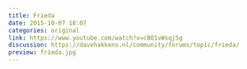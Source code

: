 ```yaml
---
title: Frieda
date: 2015-10-07 18:07
categories: original
link: https://www.youtube.com/watch?v=cBO1vWsqjSg
discussion: https://davehakkens.nl/community/forums/topic/frieda/
preview: frieda.jpg
---
```

